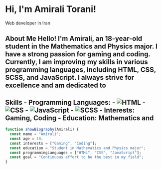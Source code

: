 # Hi, I'm Amirali Torani!
Web developer in Iran

## About Me Hello! I'm Amirali, an 18-year-old student in the Mathematics and Physics major. I have a strong passion for gaming and coding. Currently, I am improving my skills in various programming languages, including HTML, CSS, SCSS, and JavaScript. I always strive for excellence and am dedicated to

## Skills - **Programming Languages:** - ![HTML](https://img.shields.io/badge/-HTML-E34F26?style=flat&logo=html5&logoColor=white) - ![CSS](https://img.shields.io/badge/-CSS-1572B6?style=flat&logo=css3&logoColor=white) - ![JavaScript](https://img.shields.io/badge/-JavaScript-F7DF1E?style=flat&logo=javascript&logoColor=black) - ![SCSS](https://img.shields.io/badge/-SCSS-CC6699?style=flat&logo=sass&logoColor=white) - **Interests:** Gaming, Coding - **Education:** Mathematics and
```javascript
function showBiography(Amirali) {
  const name = "Amirali";
  const age = 18;
  const interests = ["Gaming", "Coding"];
  const education = "Student in Mathematics and Physics major";
  const programmingLanguages = ["HTML", "CSS", "JavaScript"];
  const goal = "Continuous effort to be the best in my field";
}
```
